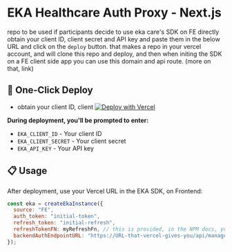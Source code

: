 # EKA Healthcare Auth Proxy - Next.js

repo to be used if participants decide to use eka care's SDK on FE directly
obtain your client ID, client secret and API key and paste them in the below URL and click on the `deploy` button. that makes a repo in your vercel account, and will clone this repo and deploy, and then when initing the SDK on a FE client side app you can use this domain and api route. (more on that, link)

## 🚀 One-Click Deploy

- obtain your client ID, client
  [![Deploy with Vercel](https://vercel.com/button)](https://vercel.com/new/clone?repository-url=https://github.com/govind-eka/ekathon-next-auth-api&env=EKA_CLIENT_ID,EKA_CLIENT_SECRET,EKA_API_KEY&envDescription=Your%20EKA%20Healthcare%20API%20credentials%20from%20the%20hackathon&envLink=http://developer.eka.care/api-reference/)

**During deployment, you'll be prompted to enter:**

- `EKA_CLIENT_ID` - Your client ID
- `EKA_CLIENT_SECRET` - Your client secret
- `EKA_API_KEY` - Your API key

## 📋 Usage

After deployment, use your Vercel URL in the EKA SDK, on Frontend:

```js
const eka = createEkaInstance({
  source: "FE",
  auth_token: "initial-token",
  refresh_token: "initial-refresh",
  refreshTokenFN: myRefreshFn, // this is provided, in the NPM docs, you may copy it and use it on your FE apps
  backendAuthEndpointURL: "https://URL-that-vercel-gives-you/api/manage-auth",
});
```
